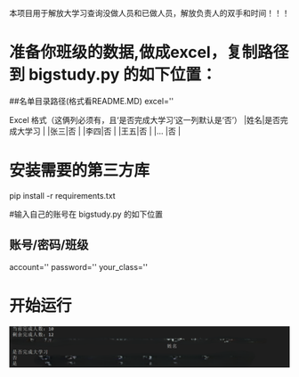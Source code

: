 本项目用于解放大学习查询没做人员和已做人员，解放负责人的双手和时间！！！

# 准备你班级的数据,做成excel，复制路径到 bigstudy.py 的如下位置：
##名单目录路径(格式看README.MD)
excel=''

Excel 格式（这俩列必须有，且‘是否完成大学习’这一列默认是‘否’）
|姓名|是否完成大学习 |
|张三|否            |
|李四|否            |
|王五|否            |
|... |否            |

# 安装需要的第三方库
pip install -r requirements.txt

#输入自己的账号在 bigstudy.py 的如下位置
## 账号/密码/班级
account=''
password=''
your_class=''

# 开始运行
![alt text](效果图.png)
